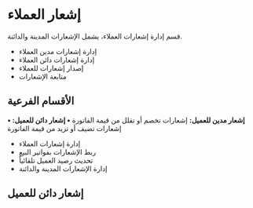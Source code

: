 # إشعار العملاء
قسم إدارة إشعارات العملاء، يشمل الإشعارات المدينة والدائنة.
- إدارة إشعارات مدين العملاء
- إدارة إشعارات دائن العملاء
- إصدار إشعارات للعملاء
- متابعة الإشعارات
## الأقسام الفرعية
**• إشعار مدين للعميل:** إشعارات تخصم أو تقلل من قيمة الفاتورة
**• إشعار دائن للعميل:** إشعارات تضيف أو تزيد من قيمة الفاتورة

- إدارة إشعارات العملاء
- ربط الإشعارات بفواتير البيع
- تحديث رصيد العميل تلقائياً
- إدارة الإشعارات المدينة والدائنة
## إشعار دائن للعميل
